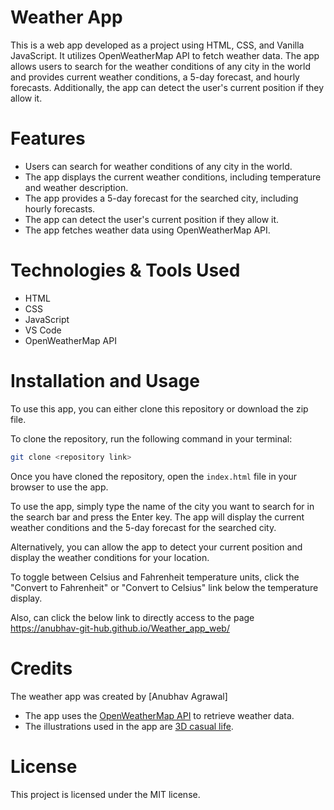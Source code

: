 # Weather App
This is a web app developed as a  project using HTML, CSS, and Vanilla JavaScript. It utilizes OpenWeatherMap API to fetch weather data. The app allows users to search for the weather conditions of any city in the world and provides current weather conditions, a 5-day forecast, and hourly forecasts. Additionally, the app can detect the user's current position if they allow it.

# Features
- Users can search for weather conditions of any city in the world.
- The app displays the current weather conditions, including temperature and weather description.
- The app provides a 5-day forecast for the searched city, including hourly forecasts.
- The app can detect the user's current position if they allow it.
- The app fetches weather data using OpenWeatherMap API.


# Technologies & Tools Used
- HTML
- CSS
- JavaScript
- VS Code
- OpenWeatherMap API

# Installation and Usage
To use this app, you can either clone this repository or download the zip file.

To clone the repository, run the following command in your terminal:
```bash
git clone <repository link>
```

Once you have cloned the repository, open the `index.html` file in your browser to use the app.

To use the app, simply type the name of the city you want to search for in the search bar and press the Enter key. The app will display the current weather conditions and the 5-day forecast for the searched city.

Alternatively, you can allow the app to detect your current position and display the weather conditions for your location.

To toggle between Celsius and Fahrenheit temperature units, click the "Convert to Fahrenheit" or "Convert to Celsius" link below the temperature display.

Also, can click the below link to directly access to the page 
https://anubhav-git-hub.github.io/Weather_app_web/


# Credits
The weather app was created by [Anubhav Agrawal]

- The app uses the [OpenWeatherMap API](https://openweathermap.org) to retrieve weather data.
- The illustrations used in the app are [3D casual life](https://icons8.com/illustrations/style--3d-casual-life).

# License
This project is licensed under the MIT license.
